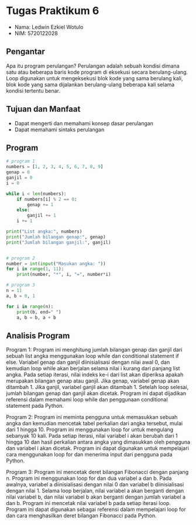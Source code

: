 # Tugas Praktikum 6

- Nama: Ledwin Ezkiel Wotulo
- NIM: 5720122028

## Pengantar

Apa itu program perulangan?
Perulangan adalah sebuah kondisi dimana satu atau beberapa baris kode program di eksekusi secara berulang-ulang. Loop digunakan untuk mengeksekusi blok kode yang sama berulang kali, blok kode yang sama dijalankan berulang-ulang beberapa kali selama kondisi tertentu benar.

## Tujuan dan Manfaat

- Dapat mengerti dan memahami konsep dasar perulangan
- Dapat memahami sintaks perulangan

## Program

```python
# program 1
numbers = [1, 2, 3, 4, 5, 6, 7, 8, 9]
genap = 0
ganjil = 0
i = 0

while i < len(numbers):
    if numbers[i] % 2 == 0:
        genap += 1
    else:
        ganjil += 1
    i += 1

print("List angka:", numbers)
print("Jumlah bilangan genap:", genap)
print("Jumlah bilangan ganjil:", ganjil)


# program 2
number = int(input("Masukan angka: "))
for i in range(1, 11):
    print(number, "*", i, "=", number*i)

# program 3
n = 11
a, b = 0, 1

for i in range(n):
    print(b, end=" ")
    a, b = b, a + b
```

## Analisis Program

Program 1:
Program ini menghitung jumlah bilangan genap dan ganjil dari sebuah list angka menggunakan loop while dan conditional statement if else. Variabel genap dan ganjil diinisialisasi dengan nilai awal 0, dan kemudian loop while akan berjalan selama nilai i kurang dari panjang list angka. Pada setiap iterasi, nilai indeks ke-i dari list akan diperiksa apakah merupakan bilangan genap atau ganjil. Jika genap, variabel genap akan ditambah 1. Jika ganjil, variabel ganjil akan ditambah 1. Setelah loop selesai, jumlah bilangan genap dan ganjil akan dicetak. Program ini dapat dijadikan referensi dalam memahami loop while dan penggunaan conditional statement pada Python.

Program 2:
Program ini meminta pengguna untuk memasukkan sebuah angka dan kemudian mencetak tabel perkalian dari angka tersebut, mulai dari 1 hingga 10. Program ini menggunakan loop for untuk mengulang sebanyak 10 kali. Pada setiap iterasi, nilai variabel i akan berubah dari 1 hingga 10 dan hasil perkalian antara angka yang dimasukkan oleh pengguna dan variabel i akan dicetak. Program ini dapat digunakan untuk mempelajari cara menggunakan loop for dan menerima input dari pengguna pada Python.

Program 3:
Program ini mencetak deret bilangan Fibonacci dengan panjang n. Program ini menggunakan loop for dan dua variabel a dan b. Pada awalnya, variabel a diinisialisasi dengan nilai 0 dan variabel b diinisialisasi dengan nilai 1. Selama loop berjalan, nilai variabel a akan berganti dengan nilai variabel b, dan nilai variabel b akan berganti dengan jumlah variabel a dan b. Program ini mencetak nilai variabel b pada setiap iterasi loop. Program ini dapat digunakan sebagai referensi dalam mempelajari loop for dan cara menghasilkan deret bilangan Fibonacci pada Python.